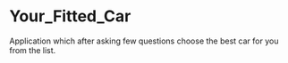 # Your_Fitted_Car
Application which after asking few questions choose the best car for you from the list. 
